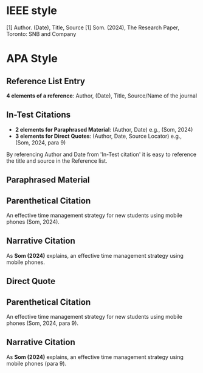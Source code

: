 # IEEE style
[1] Author. (Date), Title, Source
[1] Som. (2024), The Research Paper, Toronto: SNB and Company

# APA Style

## Reference List Entry
**4 elements of a reference**: Author, (Date), Title, Source/Name of the journal

## In-Test Citations
- **2 elements for Paraphrased Material**: (Author, Date) e.g., (Som, 2024)
- **3 elements for Direct Quotes**: (Author, Date, Source Locator) e.g., (Som, 2024, para 9)

By referencing Author and Date from 'In-Test citation' it is easy to reference the title and source in the Reference list. 

## Paraphrased Material

## Parenthetical Citation
An effective time management strategy for new students using mobile phones (Som, 2024).

## Narrative Citation
As **Som (2024)** explains, an effective time management strategy using mobile phones.

## Direct Quote

## Parenthetical Citation
An effective time management strategy for new students using mobile phones (Som, 2024, para 9).

## Narrative Citation
As **Som (2024)** explains, an effective time management strategy using mobile phones (para 9).
